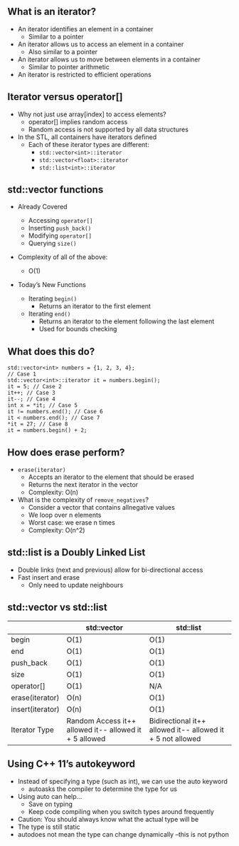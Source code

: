 ## What is an iterator?
- An iterator identifies an element in a container
  - Similar to a pointer
- An iterator allows us to access an element in a container
  - Also similar to a pointer
- An iterator allows us to move between elements in a container
  - Similar to pointer arithmetic
- An iterator is restricted to efficient operations

## Iterator versus operator[]
- Why not just use array[index] to access elements?
  - operator[] implies random access
  - Random access is not supported by all data structures
- In the STL, all containers have iterators defined
  - Each of these iterator types are different:
    - ```std::vector<int>::iterator```
    - ```std::vector<float>::iterator```
    - ```std::list<int>::iterator```

## std::vector functions
- Already Covered
  - Accessing ```operator[]```
  - Inserting ```push_back()```
  - Modifying ```operator[]```
  - Querying ```size()```

- Complexity of all of the above:
  - O(1)

- Today’s New Functions
  - Iterating ```begin()```
    - Returns an iterator to the first element
  - Iterating ```end()```
    - Returns an iterator to the element following the last element
    - Used for bounds checking

## What does this do?
```
std::vector<int> numbers = {1, 2, 3, 4};
// Case 1 
std::vector<int>::iterator it = numbers.begin();
it = 5; // Case 2
it++; // Case 3
it--; // Case 4
int x = *it; // Case 5
it != numbers.end(); // Case 6
it < numbers.end(); // Case 7
*it = 27; // Case 8
it = numbers.begin() + 2; 
```
## How does erase perform?
- ```erase(iterator)```
  - Accepts an iterator to the element that should be erased
  - Returns the next iterator in the vector
  - Complexity: O(n)
- What is the complexity of ```remove_negatives```?
  - Consider a vector that contains allnegative values  
  - We loop over n elements
  - Worst case: we erase n times
  - Complexity: O(n^2)
  
## std::list is a Doubly Linked List
- Double links (next and previous) allow for bi-directional access
- Fast insert and erase
  - Only need to update neighbours

## std::vector vs std::list
|                  | std::vector                                            | std::list                                                   |
|------------------|--------------------------------------------------------|-------------------------------------------------------------|
| begin            | O(1)                                                   | O(1)                                                        |
| end              | O(1)                                                   | O(1)                                                        |
| push_back        | O(1)                                                   | O(1)                                                        |
| size             | O(1)                                                   | O(1)                                                        |
| operator[]       | O(1)                                                   | N/A                                                         |
| erase(iterator)  | O(n)                                                   | O(1)                                                        |
| insert(iterator) | O(n)                                                   | O(1)                                                        |
| Iterator Type    | Random Access it++ allowed it-- allowed it + 5 allowed | Bidirectional it++ allowed  it-- allowed it + 5 not allowed |

## Using C++ 11’s autokeyword
- Instead of specifying a type (such as int), we can use the auto keyword 
  - autoasks the compiler to determine the type for us
- Using auto can help...
  - Save on typing
  - Keep code compiling when you switch types around frequently
- Caution: You should always know what the actual type will be
-  The type is still static
  -  autodoes not mean the type can change dynamically –this is not python
